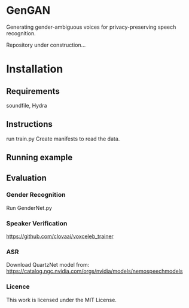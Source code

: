 # GenGAN
Generating gender-ambiguous voices for privacy-preserving speech recognition.

Repository under construction...

# Installation

## Requirements
soundfile, Hydra


## Instructions
run train.py
Create manifests to read the data.


## Running example


## Evaluation


### Gender Recognition
Run GenderNet.py

### Speaker Verification
https://github.com/clovaai/voxceleb_trainer

### ASR
Download QuartzNet model from: https://catalog.ngc.nvidia.com/orgs/nvidia/models/nemospeechmodels


### Licence
This work is licensed under the MIT License.
